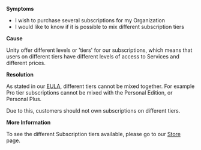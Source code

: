 
        

**Symptoms** 

*   I wish to purchase several subscriptions for my Organization
*   I would like to know if it is possible to mix different subscription tiers

**Cause** 

Unity offer different levels or 'tiers' for our subscriptions, which means that users on different tiers have different levels of access to Services and different prices.

**Resolution** 

As stated in our [EULA](http://unity3d.com/legal/eula), different tiers cannot be mixed together. For example Pro tier subscriptions cannot be mixed with the Personal Edition, or Personal Plus. 

Due to this, customers should not own subscriptions on different tiers.

**More Information** 

To see the different Subscription tiers available, please go to our [Store](https://store.unity.com/) page.


      